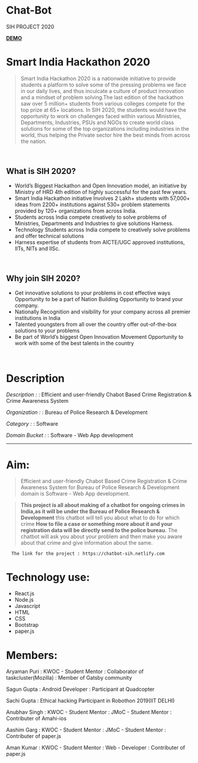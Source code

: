 # Chat-Bot
SIH PROJECT 2020

**[DEMO](https://chatbot-sih.netlify.com/)**


# Smart India Hackathon 2020
> Smart India Hackathon 2020 is a nationwide initiative to provide students a platform to solve some of the pressing problems we face in our daily lives, and thus inculcate a culture of product innovation and a mindset of problem solving.The last edition of the hackathon saw over 5 million+ students from various colleges compete for the top prize at 65+ locations. In SIH 2020, the students would have the opportunity to work on challenges faced within various Ministries, Departments, Industries, PSUs and NGOs to create world class solutions for some of the top organizations including industries in the world, thus helping the Private sector hire the best minds from across the nation.
<br />

## What is SIH 2020?
-   World’s Biggest Hackathon and Open Innovation model, an initiative by Ministry of HRD 4th edition of highly successful for the past few years.
-   Smart India Hackathon initiative Involves 2 Lakh+ students with 57,000+ ideas from 2200+ institutions against 530+ problem statements provided by 120+ organizations from across India.
-   Students across India compete creatively to solve problems of Ministries, Departments and Industries to give solutions Harness.
-   Technology Students across India compete to creatively solve problems and offer technical solutions
-   Harness expertise of students from AICTE/UGC approved institutions, IITs, NITs and IISc.
<br />

## Why join SIH 2020?
-   Get innovative solutions to your problems in cost effective ways Opportunity to be a part of Nation Building Opportunity to brand your company.
-   Nationally Recognition and visibility for your company across all premier institutions in India
-   Talented youngsters from all over the country offer out-of-the-box solutions to your problems
-   Be part of World’s biggest Open Innovation Movement Opportunity to work with some of the best talents in the country
<br />


# Description

*Description :*
: Efficient and user-friendly Chabot Based Crime Registration & Crime Awareness System

*Organization :*
: Bureau of Police Research & Development

*Category :*
: Software

*Domain Bucket :*
: Software - Web App development
<br />
<hr />

# Aim:
> Efficient and user-friendly Chabot Based Crime Registration & Crime Awareness System for Bureau of Police Research &  Development domain is Software - Web App development.

>  **This project is all about making of a chatbot for ongoing crimes in India,as it will be under the Bureau of Police Research & Development** this chatbot will tell you about what to do for which crime **How to file a case or something more about it and your registration data will be directly send to the police bureau.** The chatbot will ask you about your problem and then make you aware about that crime and give information about the same.
      
      The link for the project : https://chatbot-sih.netlify.com



# Technology use:
- React.js
- Node.js
- Javascript
- HTML
- CSS
- Bootstrap
- paper.js

# Members:
Aryaman Puri 
: KWOC - Student Mentor
: Collaborator of taskcluster(Mozilla)
: Member of Gatsby community

Sagun Gupta
: Android Developer
: Participant at Quadcopter 

Sachi Gupta 
: Ethical hacking Participant in Robothon 2019(IIT DELHI)



Anubhav Singh 
: KWOC - Student Mentor
: JMoC - Student Mentor
: Contributer of Amahi-ios

Aashim Garg
: KWOC - Student Mentor 
: JMoC - Student Mentor
: Contributer of paper.js

Aman Kumar
: KWOC - Student Mentor 
: Web - Developer
: Contributer of paper.js





